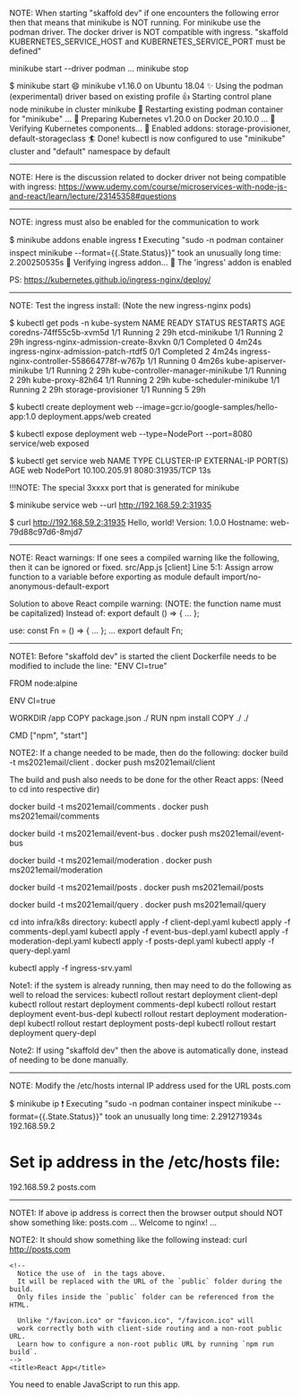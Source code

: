 NOTE: When starting "skaffold dev" if one encounters the following error then that means that minikube is NOT running.  For minikube use the podman driver. The docker driver is NOT compatible with ingress.
"skaffold KUBERNETES_SERVICE_HOST and KUBERNETES_SERVICE_PORT must be defined"

minikube start --driver podman
...
minikube stop

$ minikube start
😄  minikube v1.16.0 on Ubuntu 18.04
✨  Using the podman (experimental) driver based on existing profile
👍  Starting control plane node minikube in cluster minikube
🔄  Restarting existing podman container for "minikube" ...
🐳  Preparing Kubernetes v1.20.0 on Docker 20.10.0 ...
🔎  Verifying Kubernetes components...
🌟  Enabled addons: storage-provisioner, default-storageclass
🏄  Done! kubectl is now configured to use "minikube" cluster and "default" namespace by default

-------------
NOTE: Here is the discussion related to docker driver not being compatible with ingress:
https://www.udemy.com/course/microservices-with-node-js-and-react/learn/lecture/23145358#questions

-------------
NOTE: ingress must also be enabled for the communication to work

$ minikube addons enable ingress
❗  Executing "sudo -n podman container inspect minikube --format={{.State.Status}}" took an unusually long time: 2.200250535s
🔎  Verifying ingress addon...
🌟  The 'ingress' addon is enabled

PS: https://kubernetes.github.io/ingress-nginx/deploy/

-------------
NOTE: Test the ingress install: (Note the new ingress-nginx pods)

$ kubectl get pods -n kube-system
NAME                                        READY   STATUS      RESTARTS   AGE
coredns-74ff55c5b-xvm5d                     1/1     Running     2          29h
etcd-minikube                               1/1     Running     2          29h
ingress-nginx-admission-create-8xvkn        0/1     Completed   0          4m24s
ingress-nginx-admission-patch-rtdf5         0/1     Completed   2          4m24s
ingress-nginx-controller-558664778f-w767p   1/1     Running     0          4m26s
kube-apiserver-minikube                     1/1     Running     2          29h
kube-controller-manager-minikube            1/1     Running     2          29h
kube-proxy-82h64                            1/1     Running     2          29h
kube-scheduler-minikube                     1/1     Running     2          29h
storage-provisioner                         1/1     Running     5          29h

$ kubectl create deployment web --image=gcr.io/google-samples/hello-app:1.0
deployment.apps/web created

$ kubectl expose deployment web --type=NodePort --port=8080
service/web exposed

$ kubectl get service web
NAME   TYPE       CLUSTER-IP      EXTERNAL-IP   PORT(S)          AGE
web    NodePort   10.100.205.91   <none>        8080:31935/TCP   13s

!!!NOTE: The special 3xxxx port that is generated for minikube

$ minikube service web --url
http://192.168.59.2:31935

$ curl http://192.168.59.2:31935
Hello, world!
Version: 1.0.0
Hostname: web-79d88c97d6-8mjd7

-------------
NOTE: React warnings:  If one sees a compiled warning like the following, then it can be ignored or fixed.
src/App.js
[client]   Line 5:1:  Assign arrow function to a variable before exporting as module default  import/no-anonymous-default-export

Solution to above React compile warning: (NOTE: the function name must be capitalized)
Instead of:
export default () => { ... };

use:
const Fn = () => { ... };
...
export default Fn;

-------------
NOTE1: Before "skaffold dev" is started the client Dockerfile needs to be modified to include the line:
"ENV CI=true"

FROM node:alpine

ENV CI=true

WORKDIR /app
COPY package.json ./
RUN npm install
COPY ./ ./

CMD ["npm", "start"]

NOTE2: If a change needed to be made, then do the following:
docker build -t ms2021email/client .
docker push ms2021email/client

The build and push also needs to be done for the other React apps: (Need to cd into respective dir)

docker build -t ms2021email/comments .
docker push ms2021email/comments

docker build -t ms2021email/event-bus .
docker push ms2021email/event-bus

docker build -t ms2021email/moderation .
docker push ms2021email/moderation

docker build -t ms2021email/posts .
docker push ms2021email/posts

docker build -t ms2021email/query .
docker push ms2021email/query

cd into infra/k8s directory:
kubectl apply -f client-depl.yaml 
kubectl apply -f comments-depl.yaml 
kubectl apply -f event-bus-depl.yaml 
kubectl apply -f moderation-depl.yaml 
kubectl apply -f posts-depl.yaml 
kubectl apply -f query-depl.yaml 

kubectl apply -f ingress-srv.yaml 

Note1: if the system is already running, then may need to do the following as well to reload the services:
kubectl rollout restart deployment client-depl
kubectl rollout restart deployment comments-depl
kubectl rollout restart deployment event-bus-depl
kubectl rollout restart deployment moderation-depl
kubectl rollout restart deployment posts-depl
kubectl rollout restart deployment query-depl

Note2: If using "skaffold dev" then the above is automatically done, instead of needing to be done manually.

-------------

NOTE: Modify the /etc/hosts internal IP address used for the URL posts.com

$ minikube ip
❗  Executing "sudo -n podman container inspect minikube --format={{.State.Status}}" took an unusually long time: 2.291271934s
192.168.59.2

# Set ip address in the /etc/hosts file:
192.168.59.2  posts.com

-------------------

NOTE1: If above ip address is correct then the browser output should NOT show something like:
posts.com
...
Welcome to nginx!
...

NOTE2: It should show something like the following instead:
curl http://posts.com
<!DOCTYPE html>
<html lang="en">
  <head>
    <meta charset="utf-8" />
    <link rel="icon" href="/favicon.ico" />
    <meta name="viewport" content="width=device-width, initial-scale=1" />
    <meta name="theme-color" content="#000000" />
    <meta
      name="description"
      content="Web site created using create-react-app"
    />
    <link rel="apple-touch-icon" href="/logo192.png" />
    <!--
      manifest.json provides metadata used when your web app is installed on a
      user's mobile device or desktop. See https://developers.google.com/web/fundamentals/web-app-manifest/
    -->
    <link rel="manifest" href="/manifest.json" />
    <link
      rel="stylesheet"
      href="https://stackpath.bootstrapcdn.com/bootstrap/4.4.1/css/bootstrap.min.css"
      integrity="sha384-Vkoo8x4CGsO3+Hhxv8T/Q5PaXtkKtu6ug5TOeNV6gBiFeWPGFN9MuhOf23Q9Ifjh"
      crossorigin="anonymous"
    />

    <!--
      Notice the use of  in the tags above.
      It will be replaced with the URL of the `public` folder during the build.
      Only files inside the `public` folder can be referenced from the HTML.

      Unlike "/favicon.ico" or "favicon.ico", "/favicon.ico" will
      work correctly both with client-side routing and a non-root public URL.
      Learn how to configure a non-root public URL by running `npm run build`.
    -->
    <title>React App</title>
  </head>
  <body>
    <noscript>You need to enable JavaScript to run this app.</noscript>
    <div id="root"></div>
    <!--
      This HTML file is a template.
      If you open it directly in the browser, you will see an empty page.

      You can add webfonts, meta tags, or analytics to this file.
      The build step will place the bundled scripts into the <body> tag.

      To begin the development, run `npm start` or `yarn start`.
      To create a production bundle, use `npm run build` or `yarn build`.
    -->
  <script src="/static/js/bundle.js"></script><script src="/static/js/vendors~main.chunk.js"></script><script src="/static/js/main.chunk.js"></script></body>
</html>

-------------------
NOTE: If one is not able to access the application "posts.com" then one may already have something running on port 80, which is the default port for ingress.

For macOS/linux use the following command to check:
sudo lsof -i tcp:80

For windows: (windows does NOT have grep but does have findstr command)
netstat -aon | findstr :80
-------------------

Limitation of Ingress Controller:  It cannot do routing based on the method of the request like GET/POST.
So Ingress can only route based on paths, so each path must be unique.

-------------------

NOTE: The "skaffold dev" output should look like the following:
...
[client] > client@0.1.0 start
[client] > react-scripts start
[client] 
[client] ℹ ｢wds｣: Project is running at http://172.17.0.4/
[client] ℹ ｢wds｣: webpack output is served from 
[client] ℹ ｢wds｣: Content not from webpack is served from /app/public
[client] ℹ ｢wds｣: 404s will fallback to /
[client] Starting the development server...
[client] 
[client] Compiled successfully!
[client] 
[client] You can now view client in the browser.
[client] 
[client]   Local:            http://localhost:3000
[client]   On Your Network:  http://172.17.0.4:3000
[client] 
[client] Note that the development build is not optimized.
[client] To create a production build, use npm run build.

--------------

Concerning the React app:
- each separate node app services (client, comments, event-bus, moderation, posts, query) uses "nodemon index.js" which automatically restarts the service/app anytime that it sees a change to a file inside of a given directory. This results in the browser automatically being updated.

- also Skaffold automatically rebuilds the docker image and redeploys the container inside of the pod anytime that it sees a change to a file, which automatically keeps the images/contianers/pods upto date.  It however does NOT check the new image into docker hub.

- There are a few circumstances that nodemon or skaffold might have trouble detecting a change to a file inside of a container.  So if this happens then one may need to manually restart "skaffold dev" as a worst case scenario.

--------------

NOTE: If one does not use "skaffold dev", then there are manual steps for each piece of the app.  Plus this assumes that minikube is already running, and the infra/k8s deployment and service yaml files have already been created.

- docker build -t ms2021email/client .
- docker push ms2021email/client
- kubectl rollout restart deployment client-depl

PS: https://kubernetes.io/docs/reference/kubectl/cheatsheet/
https://kubernetes.io/docs/concepts/workloads/controllers/deployment/

--------------

Note: If one was using minikube without "skaffold dev", then do the following to use "skaffold dev"

$ minikube stop
✋  Stopping node "minikube"  ...
🛑  Powering off "minikube" via SSH ...
✋  Stopping node "minikube"  ...
🛑  1 nodes stopped.

$ minikube delete
🔥  Deleting "minikube" in podman ...
🔥  Deleting container "minikube" ...
🔥  Removing /home/geiszler/.minikube/machines/minikube ...
💀  Removed all traces of the "minikube" cluster.

# Delete all of the running containers
docker rm $(docker ps -a -q)

minikube start --driver podman

minikube addons enable ingress

#cd to directory with skaffold file
skaffold dev

--------------

NOTE: If things are configured correctly then one should see output similar to the following.
- The output also includes adding two posts and two comments.
- The output also includes what one can expect if Ctrl-C is used on "skaffold dev"

Deployments stabilized in 1 minute 39.816 seconds
Press Ctrl+C to exit
[client] 
[client] > client@0.1.0 start
[client] > react-scripts start
[posts] 
[event-bus] 
[client] 
[client] ℹ ｢wds｣: Project is running at http://172.17.0.5/
[client] ℹ ｢wds｣: webpack output is served from 
[client] ℹ ｢wds｣: Content not from webpack is served from /app/public
[client] ℹ ｢wds｣: 404s will fallback to /
[moderation] 
[moderation] > moderation@1.0.0 start
[moderation] > nodemon index.js
[moderation] 
[moderation] [nodemon] 2.0.7
[moderation] [nodemon] to restart at any time, enter `rs`
[moderation] [nodemon] watching path(s): *.*
[moderation] [nodemon] watching extensions: js,mjs,json
[moderation] [nodemon] starting `node index.js`
[query] 
[query] > query@1.0.0 start
[client] Starting the development server...
[client] 
[posts] > posts@1.0.0 start
[posts] > nodemon index.js
[posts] 
[posts] [nodemon] 2.0.7
[query] > nodemon index.js
[query] 
[query] [nodemon] 2.0.7
[query] [nodemon] to restart at any time, enter `rs`
[query] [nodemon] watching path(s): *.*
[posts] [nodemon] to restart at any time, enter `rs`
[query] [nodemon] watching extensions: js,mjs,json
[posts] [nodemon] watching path(s): *.*
[query] [nodemon] starting `node index.js`
[moderation] Listening on 4003
[query] Listening on 4002
[posts] [nodemon] watching extensions: js,mjs,json
[posts] [nodemon] starting `node index.js`
[posts] v55
[event-bus] > event-bus@1.0.0 start
[posts] Listening on 4000
[comments] 
[comments] > comments@1.0.0 start
[comments] > nodemon index.js
[comments] 
[event-bus] > nodemon index.js
[comments] [nodemon] 2.0.7
[comments] [nodemon] to restart at any time, enter `rs`
[event-bus] 
[comments] [nodemon] watching path(s): *.*
[comments] [nodemon] watching extensions: js,mjs,json
[comments] [nodemon] starting `node index.js`
[comments] Listening on 4001
[event-bus] [nodemon] 2.0.7
[event-bus] [nodemon] to restart at any time, enter `rs`
[event-bus] [nodemon] watching path(s): *.*
[event-bus] [nodemon] watching extensions: js,mjs,json
[event-bus] [nodemon] starting `node index.js`
[event-bus] Listening on 4005
[client] Compiled successfully!
[client] 
[client] You can now view client in the browser.
[client] 
[client]   Local:            http://localhost:3000
[client]   On Your Network:  http://172.17.0.5:3000
[client] 
[client] Note that the development build is not optimized.
[client] To create a production build, use npm run build.
[client] 
Watching for changes...
[posts] Received Event PostCreated
[comments] Event Received: PostCreated
[posts] Received Event PostCreated
[comments] Event Received: PostCreated
[posts] Received Event CommentCreated
[comments] Event Received: CommentCreated
[comments] Event Received: CommentModerated
[posts] Received Event CommentModerated
[comments] Event Received: CommentUpdated
[posts] Received Event CommentUpdated
[posts] Received Event CommentCreated
[comments] Event Received: CommentCreated
[posts] Received Event CommentModerated
[comments] Event Received: CommentModerated
[posts] Received Event CommentUpdated
[comments] Event Received: CommentUpdated
^CCleaning up...
 - deployment.apps "client-depl" deleted
 - service "client-srv" deleted
 - deployment.apps "comments-depl" deleted
 - service "comments-srv" deleted
 - deployment.apps "event-bus-depl" deleted
 - service "event-bus-srv" deleted
 - Warning: networking.k8s.io/v1beta1 Ingress is deprecated in v1.19+, unavailable in v1.22+; use networking.k8s.io/v1 Ingress
 - ingress.networking.k8s.io "ingress-srv" deleted
 - deployment.apps "hello-world" deleted
 - deployment.apps "moderation-depl" deleted
 - service "moderation-srv" deleted
 - deployment.apps "posts-depl" deleted
 - service "posts-clusterip-srv" deleted
 - service "posts-srv" deleted
 - deployment.apps "query-depl" deleted
 - service "query-srv" deleted

--------------
